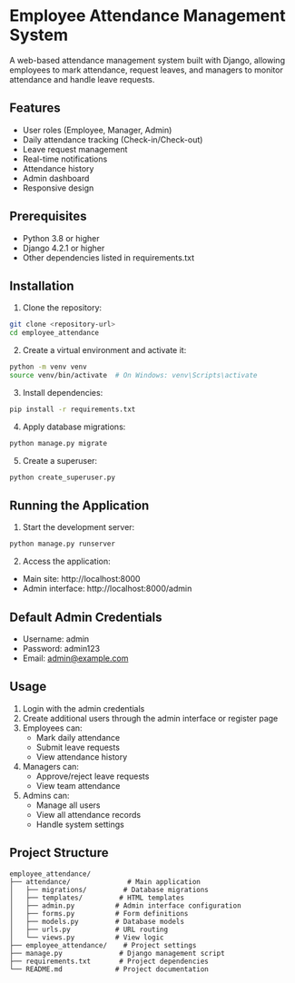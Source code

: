 # Employee Attendance Management System

A web-based attendance management system built with Django, allowing employees to mark attendance, request leaves, and managers to monitor attendance and handle leave requests.

## Features

- User roles (Employee, Manager, Admin)
- Daily attendance tracking (Check-in/Check-out)
- Leave request management
- Real-time notifications
- Attendance history
- Admin dashboard
- Responsive design

## Prerequisites

- Python 3.8 or higher
- Django 4.2.1 or higher
- Other dependencies listed in requirements.txt

## Installation

1. Clone the repository:
```bash
git clone <repository-url>
cd employee_attendance
```

2. Create a virtual environment and activate it:
```bash
python -m venv venv
source venv/bin/activate  # On Windows: venv\Scripts\activate
```

3. Install dependencies:
```bash
pip install -r requirements.txt
```

4. Apply database migrations:
```bash
python manage.py migrate
```

5. Create a superuser:
```bash
python create_superuser.py
```

## Running the Application

1. Start the development server:
```bash
python manage.py runserver
```

2. Access the application:
- Main site: http://localhost:8000
- Admin interface: http://localhost:8000/admin

## Default Admin Credentials

- Username: admin
- Password: admin123
- Email: admin@example.com

## Usage

1. Login with the admin credentials
2. Create additional users through the admin interface or register page
3. Employees can:
   - Mark daily attendance
   - Submit leave requests
   - View attendance history
4. Managers can:
   - Approve/reject leave requests
   - View team attendance
5. Admins can:
   - Manage all users
   - View all attendance records
   - Handle system settings

## Project Structure

```
employee_attendance/
├── attendance/              # Main application
│   ├── migrations/         # Database migrations
│   ├── templates/         # HTML templates
│   ├── admin.py          # Admin interface configuration
│   ├── forms.py          # Form definitions
│   ├── models.py         # Database models
│   ├── urls.py           # URL routing
│   └── views.py          # View logic
├── employee_attendance/    # Project settings
├── manage.py              # Django management script
├── requirements.txt       # Project dependencies
└── README.md             # Project documentation
```
